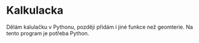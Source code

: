 # Kalkulacka
Dělám kalulačku v Pythonu, později přidám i jiné funkce než geomterie.
Na tento program je potřeba Python.
